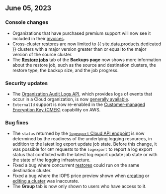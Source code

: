 ## June 05, 2023

<h3> Console changes </h3>

- Organizations that have purchased premium support will now see it included in their [invoices](../cockroachcloud/billing-management.html).
- Cross-cluster [restores](../cockroachcloud/use-managed-service-backups.html#restore-a-cluster) are now limited to {{ site.data.products.dedicated }} clusters with a major version greater than or equal to the major version of the source cluster.
- The [**Restore jobs**](../cockroachcloud/use-managed-service-backups.html#restore-a-cluster) tab of the **Backups page** now shows more information about the restore job, such as the source and destination clusters, the restore type, the backup size, and the job progress.

<h3> Security updates </h3>

- The [Organization Audit Logs API](../cockroachcloud/cloud-org-audit-logs.html), which provides logs of events that occur in a Cloud organization, is now [generally available](../{{site.versions["stable"]}}/cockroachdb-feature-availability.html#feature-availability-phases).
- `ExternalId` support is now re-enabled in the [Customer-managed Encryption Key (CMEK)](../cockroachcloud/cmek-ops-aws.html) capability on AWS.

<h3> Bug fixes </h3>

- The `status` returned by the [`logexport` Cloud API endpoint](../cockroachcloud/export-logs.html#the-logexport-endpoint) is now determined by the readiness of the underlying logging resources, in addition to the latest log export update job state. Before this change, it was possible for `GET` requests to the `logexport` to report a log export status that conflicted with the latest log export update job state or with the state of the logging infrastructure.
- Fixed a bug where concurrent [restores](../cockroachcloud/use-managed-service-backups.html#restore-a-cluster) could run on the same destination cluster.
- Fixed a bug where the IOPS price preview shown when [creating](../cockroachcloud/create-your-cluster.html) or [editing a cluster](../cockroachcloud/cluster-management.html) was inaccurate.
- The **Group** tab is now only shown to users who have access to it.
